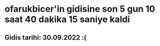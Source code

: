 # ofarukbicer'in gidisine son 5 gun 10 saat 40 dakika 15 saniye kaldi

## Gidis tarihi: 30.09.2022 :(
